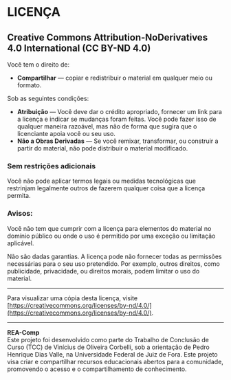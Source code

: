 # LICENÇA

## Creative Commons Attribution-NoDerivatives 4.0 International (CC BY-ND 4.0)

Você tem o direito de:

- **Compartilhar** — copiar e redistribuir o material em qualquer meio ou formato.

Sob as seguintes condições:

- **Atribuição** — Você deve dar o crédito apropriado, fornecer um link para a licença e indicar se mudanças foram feitas. Você pode fazer isso de qualquer maneira razoável, mas não de forma que sugira que o licenciante apoia você ou seu uso.
- **Não a Obras Derivadas** — Se você remixar, transformar, ou construir a partir do material, não pode distribuir o material modificado.

### Sem restrições adicionais

Você não pode aplicar termos legais ou medidas tecnológicas que restrinjam legalmente outros de fazerem qualquer coisa que a licença permita.

### Avisos:

Você não tem que cumprir com a licença para elementos do material no domínio público ou onde o uso é permitido por uma exceção ou limitação aplicável.

Não são dadas garantias. A licença pode não fornecer todas as permissões necessárias para o seu uso pretendido. Por exemplo, outros direitos, como publicidade, privacidade, ou direitos morais, podem limitar o uso do material.

---

Para visualizar uma cópia desta licença, visite [https://creativecommons.org/licenses/by-nd/4.0/](https://creativecommons.org/licenses/by-nd/4.0/).

---

**REA-Comp**  
Este projeto foi desenvolvido como parte do Trabalho de Conclusão de Curso (TCC) de Vinícius de Oliveira Corbelli, sob a orientação de Pedro Henrique Dias Valle, na Universidade Federal de Juiz de Fora. Este projeto visa criar e compartilhar recursos educacionais abertos para a comunidade, promovendo o acesso e o compartilhamento de conhecimento.
